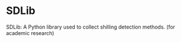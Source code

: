 # SDLib
SDLib: A Python library used to collect shilling detection methods. (for academic research)
